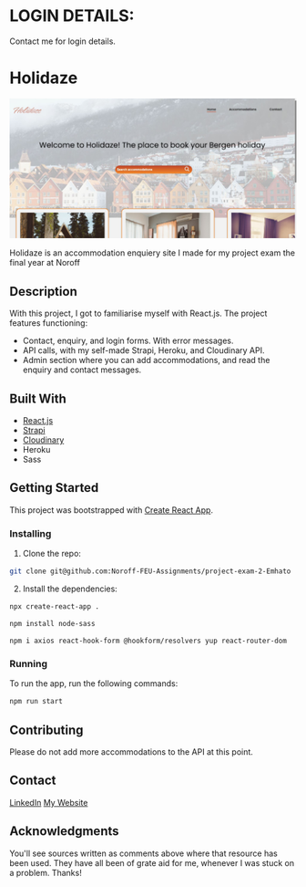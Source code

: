 # LOGIN DETAILS:
Contact me for login details.

# Holidaze

![Holidaze](/src/images/holidaze-home-desktop.JPG)

Holidaze is an accommodation enquiery site I made for my project exam the final year at Noroff

## Description

With this project, I got to familiarise myself with React.js. The project features functioning:
- Contact, enquiry, and login forms. With error messages.
- API calls, with my self-made Strapi, Heroku, and Cloudinary API.
- Admin section where you can add accommodations, and read the enquiry and contact messages.

## Built With

- [React.js](https://reactjs.org/)
- [Strapi](https://strapi.io/)
- [Cloudinary](https://cloudinary.com/)
- Heroku
- Sass

## Getting Started

This project was bootstrapped with [Create React App](https://github.com/facebook/create-react-app).

### Installing

1. Clone the repo:

```bash
git clone git@github.com:Noroff-FEU-Assignments/project-exam-2-Emhato
```

2. Install the dependencies:

```
npx create-react-app .
```
```
npm install node-sass
```
```
npm i axios react-hook-form @hookform/resolvers yup react-router-dom
```

### Running

To run the app, run the following commands:

```bash
npm run start
```

## Contributing

Please do not add more accommodations to the API at this point.

## Contact

[LinkedIn](https://www.linkedin.com/in/emma-tonnessen/)
[My Website](https://emmatonnessen.com)


## Acknowledgments

You'll see sources written as comments above where that resource has been used. They have all been of grate aid for me, whenever I was stuck on a problem. Thanks!